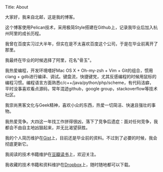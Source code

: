 Title: About

大家好，我来自北邮，这是我的博客。

这个博客使用Pelican技术，采用极简Style搭建在Github上，记录我毕业后加入杭州阿里的成长历程。

我曾在百度实习过大半年，但实在是不太喜欢百度这个公司，于是在毕业前离开了那里。

我最终在毕业的时候选择了阿里，花名"骨玉"。

我热爱编程，开发环境嗜好Mac OS X + Oh-my-zsh + Vim + Git的组合，惯用clang + gdb进行编译、调试。键盘流，快捷键党，尤其反感编程的时候用鼠标的编程习惯。编程语言方面熟悉c/c++/java/python/php/scheme，有代码洁癖，平时没事喜欢看点源码，常年混迹github，google group，stackoverflow等技术社区。

我崇尚黑客文化与Geek精神，喜欢小众的东西，热爱一切简洁、快速且强壮的事物。

我热爱竞争。大四这一年找工作拼得很凶，落下了竞争后遗症：面对任何竞争，我都会不由自主地凶狠起来，并无比渴望获胜。

我的个人简历维护在[Gist](https://gist.github.com/lizherui/6184006)上，目前还是毕业前的资料。不过到了必要的时候，我会彻底更新它。

我阅读的技术书籍维护在[豆瓣读书](http://book.douban.com/people/lizherui)上，欢迎关注。

我收藏的技术书籍和资料维护在[Dropbox](https://www.dropbox.com/sh/4wweu1f2wd60epg/Sv-EQzFhfw)上，随时随地都可以下载。
